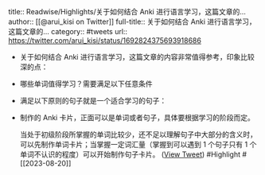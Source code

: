 title:: Readwise/Highlights/关于如何结合 Anki 进行语言学习，这篇文章的...
author:: [[@arui_kisi on Twitter]]
full-title:: 关于如何结合 Anki 进行语言学习，这篇文章的...
category:: #tweets
url:: https://twitter.com/arui_kisi/status/1692824375693918686

- 关于如何结合 Anki 进行语言学习，这篇文章的内容非常值得参考，印象比较深的点：
- 哪些单词值得学习？需要满足以下任意条件
- 满足以下原则的句子就是一个适合学习的句子：
- 制作的 Anki 卡片，正面可以是单词或者句子，具体要根据学习的阶段而定。
  
  当处于初级阶段所掌握的单词比较少，还不足以理解句子中大部分的含义时，可以先制作单词卡片；当掌握一定词汇量（掌握到可以遇到 1 个句子只有 1 个单词不认识的程度）可以开始制作句子卡片。 ([View Tweet](https://twitter.com/arui_kisi/status/1692824384195740016)) #Highlight #[[2023-08-20]]